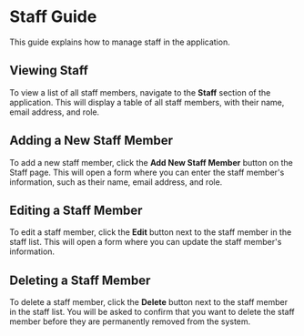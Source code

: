 
# Staff Guide

This guide explains how to manage staff in the application.

## Viewing Staff

To view a list of all staff members, navigate to the **Staff** section of the application. This will display a table of all staff members, with their name, email address, and role.

## Adding a New Staff Member

To add a new staff member, click the **Add New Staff Member** button on the Staff page. This will open a form where you can enter the staff member's information, such as their name, email address, and role.

## Editing a Staff Member

To edit a staff member, click the **Edit** button next to the staff member in the staff list. This will open a form where you can update the staff member's information.

## Deleting a Staff Member

To delete a staff member, click the **Delete** button next to the staff member in the staff list. You will be asked to confirm that you want to delete the staff member before they are permanently removed from the system.
